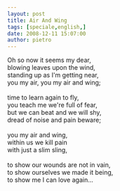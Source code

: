 ```yaml
---
layout: post
title: Air And Wing
tags: [speciale,english,]
date: 2008-12-11 15:07:00
author: pietro
---
```

Oh so now it seems my dear,<br/>blowing leaves upon the wind,<br/>standing up as I'm getting near,<br/>you my air, you my air and wing;<br/><br/>time to learn again to fly,<br/>you teach me we're full of fear,<br/>but we can beat and we will shy,<br/>dread of noise and pain beware;<br/><br/>you my air and wing,<br/>within us we kill pain<br/>with just a slim sling,<br/><br/>to show our wounds are not in vain,<br/>to show ourselves we made it being,<br/>to show me I can love again...
